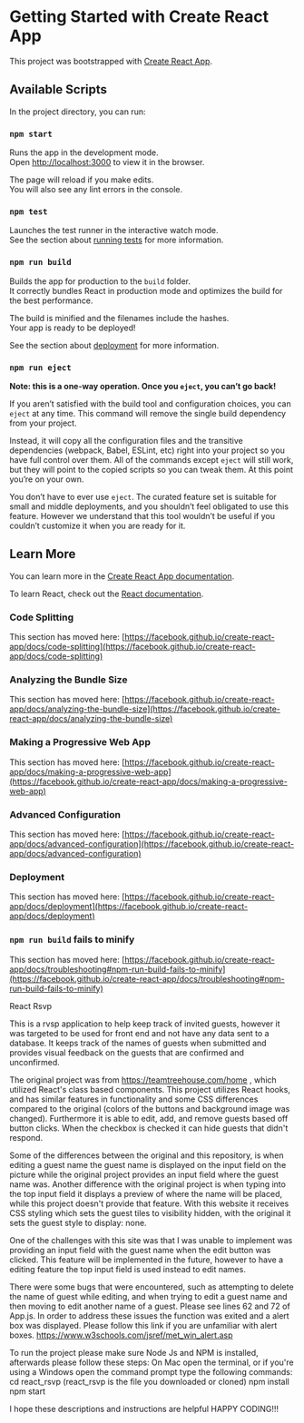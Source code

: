 # Getting Started with Create React App

This project was bootstrapped with [Create React App](https://github.com/facebook/create-react-app).

## Available Scripts

In the project directory, you can run:

### `npm start`

Runs the app in the development mode.\
Open [http://localhost:3000](http://localhost:3000) to view it in the browser.

The page will reload if you make edits.\
You will also see any lint errors in the console.

### `npm test`

Launches the test runner in the interactive watch mode.\
See the section about [running tests](https://facebook.github.io/create-react-app/docs/running-tests) for more information.

### `npm run build`

Builds the app for production to the `build` folder.\
It correctly bundles React in production mode and optimizes the build for the best performance.

The build is minified and the filenames include the hashes.\
Your app is ready to be deployed!

See the section about [deployment](https://facebook.github.io/create-react-app/docs/deployment) for more information.

### `npm run eject`

**Note: this is a one-way operation. Once you `eject`, you can’t go back!**

If you aren’t satisfied with the build tool and configuration choices, you can `eject` at any time. This command will remove the single build dependency from your project.

Instead, it will copy all the configuration files and the transitive dependencies (webpack, Babel, ESLint, etc) right into your project so you have full control over them. All of the commands except `eject` will still work, but they will point to the copied scripts so you can tweak them. At this point you’re on your own.

You don’t have to ever use `eject`. The curated feature set is suitable for small and middle deployments, and you shouldn’t feel obligated to use this feature. However we understand that this tool wouldn’t be useful if you couldn’t customize it when you are ready for it.

## Learn More

You can learn more in the [Create React App documentation](https://facebook.github.io/create-react-app/docs/getting-started).

To learn React, check out the [React documentation](https://reactjs.org/).

### Code Splitting

This section has moved here: [https://facebook.github.io/create-react-app/docs/code-splitting](https://facebook.github.io/create-react-app/docs/code-splitting)

### Analyzing the Bundle Size

This section has moved here: [https://facebook.github.io/create-react-app/docs/analyzing-the-bundle-size](https://facebook.github.io/create-react-app/docs/analyzing-the-bundle-size)

### Making a Progressive Web App

This section has moved here: [https://facebook.github.io/create-react-app/docs/making-a-progressive-web-app](https://facebook.github.io/create-react-app/docs/making-a-progressive-web-app)

### Advanced Configuration

This section has moved here: [https://facebook.github.io/create-react-app/docs/advanced-configuration](https://facebook.github.io/create-react-app/docs/advanced-configuration)

### Deployment

This section has moved here: [https://facebook.github.io/create-react-app/docs/deployment](https://facebook.github.io/create-react-app/docs/deployment)

### `npm run build` fails to minify

This section has moved here: [https://facebook.github.io/create-react-app/docs/troubleshooting#npm-run-build-fails-to-minify](https://facebook.github.io/create-react-app/docs/troubleshooting#npm-run-build-fails-to-minify)

React Rsvp

This is a rvsp application to help keep track of invited guests, however it was targeted to be used for front end and not have any data sent to a database. It keeps track of the names of guests when submitted and provides visual feedback on the guests that are confirmed and unconfirmed.

The original project was from https://teamtreehouse.com/home , which utilized React's class based components. This project utilizes React hooks, and has similar features in functionality and some CSS differences compared to the original (colors of the buttons and background image was changed). Furthermore it is able to edit, add, and remove guests based off button clicks. When the checkbox is checked it can hide guests that didn't respond.

Some of the differences between the original and this repository, is when editing a guest name the guest name is displayed on the input field on the picture while the original project provides an input field where the guest name was. Another difference with the original project is when typing into the top input field it displays a preview of where the name will be placed, while this project doesn't provide that feature. With this website it receives CSS styling which sets the guest tiles to visibility hidden, with the original it sets the guest style to display: none.

One of the challenges with this site was that I was unable to implement was providing an input field with the guest name when the edit button was clicked. This feature will be implemented in the future, however to have a editing feature the top input field is used instead to edit names.

There were some bugs that were encountered, such as attempting to delete the name of guest while editing, and when trying to edit a guest name and then moving to edit another name of a guest. Please see lines 62 and 72 of App.js. In order to address these issues the function was exited and a alert box was displayed. Please follow this link if you are unfamiliar with alert boxes. https://www.w3schools.com/jsref/met_win_alert.asp

To run the project please make sure Node Js and NPM is installed, afterwards please follow these steps:
On Mac open the terminal, or if you're using a Windows open the command prompt type the following commands:
cd react_rsvp (react_rsvp is the file you downloaded or cloned)
npm install
npm start

I hope these descriptions and instructions are helpful HAPPY CODING!!!
